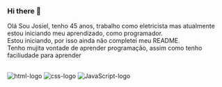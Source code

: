 ### Hi there :construction_worker:

Olá Sou Josiel, tenho 45 anos, trabalho como eletricista mas atualmente estou iniciando meu aprendizado, como programador.
<br>
 Estou iniciando, por isso ainda não completei meu README.
 <br>
 Tenho mujita vontade de aprender programação, assim como tenho faciliudade para aprender
<br>
<br>


<img src= "https://img.shields.io/badge/HTML-239120?style=for-the-badge&logo=html5&logoColor=white" alt= "html-logo" />
<img src= "https://img.shields.io/badge/CSS-239120?&style=for-the-badge&logo=css3&logoColor=white" alt="css-logo"/>
<img src= "https://img.shields.io/badge/JAVASCRIP-323330?style=for-the-badge&logo=javascript&logoColor=F7DF1E" alt="JavaScript-logo"/>
